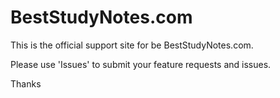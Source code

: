 # BestStudyNotes.com

This is the official support site for be BestStudyNotes.com.

Please use 'Issues' to submit your feature requests and issues.

Thanks

